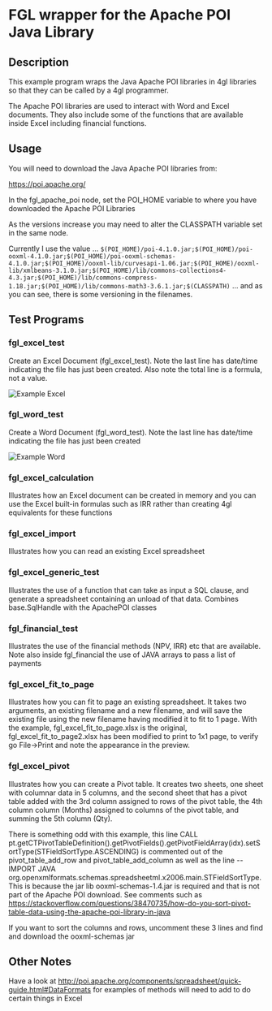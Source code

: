 # FGL wrapper for the Apache POI Java Library

## Description

This example program wraps the Java Apache POI libraries in 4gl libraries
so that they can be called by a 4gl programmer.

The Apache POI libraries are used to interact with Word and Excel documents.  They also include some of the functions that are available inside Excel including financial functions.

## Usage

You will need to download the Java Apache POI libraries from:

https://poi.apache.org/

In the fgl_apache_poi node, set the POI_HOME variable to where you have 
downloaded the Apache POI Libraries

As the versions increase you may need to alter the CLASSPATH variable set
in the same node.

Currently I use the value ...
``
$(POI_HOME)/poi-4.1.0.jar;$(POI_HOME)/poi-ooxml-4.1.0.jar;$(POI_HOME)/poi-ooxml-schemas-4.1.0.jar;$(POI_HOME)/ooxml-lib/curvesapi-1.06.jar;$(POI_HOME)/ooxml-lib/xmlbeans-3.1.0.jar;$(POI_HOME)/lib/commons-collections4-4.3.jar;$(POI_HOME)/lib/commons-compress-1.18.jar;$(POI_HOME)/lib/commons-math3-3.6.1.jar;$(CLASSPATH)
``
... and as you can see, there is some versioning in the filenames.


## Test Programs

### fgl_excel_test

Create an Excel Document (fgl_excel_test).  Note the last line has date/time indicating the file has just been created.  Also note the total line is a formula, not a value.

![Example Excel](https://user-images.githubusercontent.com/13615993/32205574-dded7afe-be54-11e7-9809-065ecc4f5b35.png)

### fgl_word_test

Create a Word Document (fgl_word_test).  Note the last line has date/time indicating the file has just been created

![Example Word](https://user-images.githubusercontent.com/13615993/32205573-ddb64584-be54-11e7-85be-20bc00c0da2a.png)


### fgl_excel_calculation

Illustrates how an Excel document can be created in memory and you can use the Excel built-in formulas such as IRR rather than creating 4gl equivalents for these functions

### fgl_excel_import

Illustrates how you can read an existing Excel spreadsheet


### fgl_excel_generic_test

Illustrates the use of a function that can take as input a SQL clause, and generate a spreadsheet containing an unload of that data.  Combines base.SqlHandle with the ApachePOI classes

### fgl_financial_test

Illustrates the use of the financial methods (NPV, IRR) etc that are available.  Note also inside fgl_financial the use of JAVA arrays to pass a list of payments

### fgl_excel_fit_to_page

Illustrates how you can fit to page an existing spreadsheet.  It takes two arguments, an existing filename and a new filename, and will save the existing file using the new filename having modified it to fit to 1 page.  With the example, fgl_excel_fit_to_page.xlsx is the original, fgl_excel_fit_to_page2.xlsx has been modified to print to 1x1 page, to verify go File->Print and note the appearance in the preview.

### fgl_excel_pivot

Illustrates how you can create a Pivot table.  It creates two sheets, one sheet with columnar data in 5 columns, and the second sheet that has a pivot table added with the 3rd column assigned to rows of the pivot table, the 4th column column (Months) assigned to columns of the pivot table, and summing the 5th column (Qty).

There is something odd with this example, this line CALL pt.getCTPivotTableDefinition().getPivotFields().getPivotFieldArray(idx).setSortType(STFieldSortType.ASCENDING) is commented out of the pivot_table_add_row and pivot_table_add_column as well as the line -- IMPORT JAVA org.openxmlformats.schemas.spreadsheetml.x2006.main.STFieldSortType.  This is because the jar lib ooxml-schemas-1.4.jar is required and that is not part of the Apache POI download.  See comments such as https://stackoverflow.com/questions/38470735/how-do-you-sort-pivot-table-data-using-the-apache-poi-library-in-java

If you want to sort the columns and rows, uncomment these 3 lines and find and download the ooxml-schemas jar



## Other Notes

Have a look at http://poi.apache.org/components/spreadsheet/quick-guide.html#DataFormats for examples of methods will need to add to do certain things in Excel
